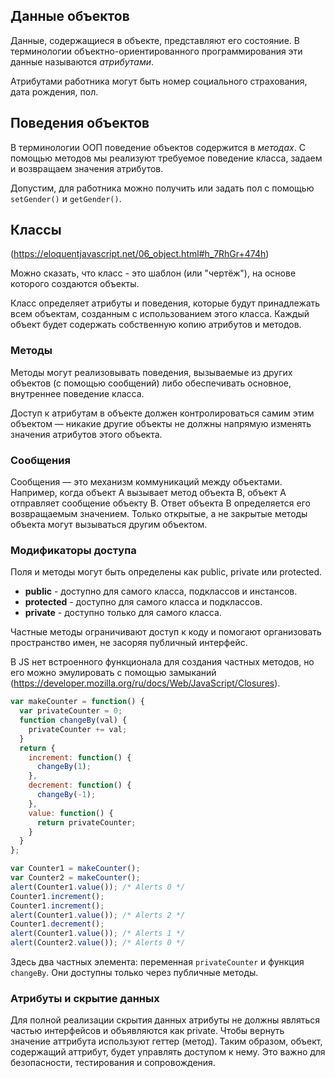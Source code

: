 ## Данные объектов

Данные, содержащиеся в объекте, представляют его состояние. В терминологии объектно-ориентированного программирования эти данные называются *атрибутами*.

Атрибутами работника могут быть номер социального страхования, дата рождения, пол.


## Поведения объектов

В терминологии ООП поведение объектов содержится в *методах*.
С помощью методов мы реализуют требуемое поведение класса, задаем и возвращаем значения атрибутов.

Допустим, для работника можно получить или задать пол с помощью `setGender()` и `getGender()`.


## Классы

(https://eloquentjavascript.net/06_object.html#h_7RhGr+474h)

Можно сказать, что класс - это шаблон (или "чертёж"), на основе которого создаются объекты.

Класс определяет атрибуты и поведения, которые будут принадлежать всем объектам, созданным с использованием этого класса. Каждый объект будет содержать собственную копию атрибутов и методов.


### Методы

Методы могут реализовывать поведения, вызываемые из других объектов (с помощью сообщений) либо обеспечивать основное, внутреннее поведение класса.

Доступ к атрибутам в объекте должен контролироваться самим этим объектом — никакие другие объекты не должны напрямую изменять значения атрибутов этого объекта.


### Сообщения

Сообщения — это механизм коммуникаций между объектами. Например, когда объект А вызывает метод объекта В, объект А отправляет сообщение объекту В. Ответ объекта В определяется его возвращаемым значением. Только открытые, а не закрытые методы объекта могут вызываться другим объектом.


### Модификаторы доступа

Поля и методы могут быть определены как public, private или protected.
- **public** - доступно для самого класса, подклассов и инстансов.
- **protected** - доступно для самого класса и подклассов.
- **private** - доступно только для самого класса.

Частные методы ограничивают доступ к коду и помогают организовать пространство имен, не засоряя публичный интерфейс.

В JS нет встроенного функционала для создания частных методов, но его можно эмулировать с помощью замыканий (https://developer.mozilla.org/ru/docs/Web/JavaScript/Closures).

```js
var makeCounter = function() {
  var privateCounter = 0;
  function changeBy(val) {
    privateCounter += val;
  }
  return {
    increment: function() {
      changeBy(1);
    },
    decrement: function() {
      changeBy(-1);
    },
    value: function() {
      return privateCounter;
    }
  }
};

var Counter1 = makeCounter();
var Counter2 = makeCounter();
alert(Counter1.value()); /* Alerts 0 */
Counter1.increment();
Counter1.increment();
alert(Counter1.value()); /* Alerts 2 */
Counter1.decrement();
alert(Counter1.value()); /* Alerts 1 */
alert(Counter2.value()); /* Alerts 0 */
```
Здесь два частных элемента: переменная `privateCounter` и функция `changeBy`. Они доступны только через публичные методы.


### Атрибуты и скрытие данных

Для полной реализации скрытия данных атрибуты не должны являться частью интерфейсов и объявляются как private. Чтобы вернуть значение аттрибута используют геттер (метод). Таким образом, объект, содержащий аттрибут, будет управлять доступом к нему. Это важно для безопасности, тестирования и сопровождения.

